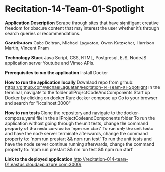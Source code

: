 # Recitation-14-Team-01-Spotlight

**Application Description**
Scrape through sites that have signifigant creative freedom for obscure content that may interest the user whether it’s through search queries or recommendations.

**Contributors**
Gabe Beltran, 
Michael Laguatan, 
Owen Kutzscher, 
Harrison Martin, 
Vincent Pham


**Technology Stack**
Java Script, CSS, HTML, Postgresql, EJS, NodeJS application server
Youtube and Vimeo APIs.

**Prerequisites to run the application**
Install Docker


**How to run the application locally**
Downlaod repo from github: https://github.com/MichaelLaguatan/Recitation-14-Team-01-Spotlight
In the terminal, navigate to the folder allProjectCodeAndComponents
Start up Docker by clicking on docker 
Run: docker compose up
Go to your browser and search for "localhost:3000"

**How to run tests**
Clone the repository and navigate to the docker-compose.yaml file in the allProjectCodeandComponents folder
To run the application without going through the unit tests, change the command property of the node service to: 'npm run start'
To run only the unit tests and have the node server terminate afterwards, change the command property to: 'npm run prestart && npm run test'
To run the unit tests and have the node server continue running afterwards, change the command property to: 'npm run prestart && nm run test && npm run start'


**Link to the deployed application**
http://recitation-014-team-01.eastus.cloudapp.azure.com:3000/

